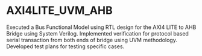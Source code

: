# AXI4LITE_UVM_AHB
Executed a Bus Functional Model using RTL design for the AXI4 LITE to AHB Bridge using System Verilog. Implemented verification for protocol based serial transaction from both ends of bridge using UVM methodology.  Developed test plans for testing specific cases.
